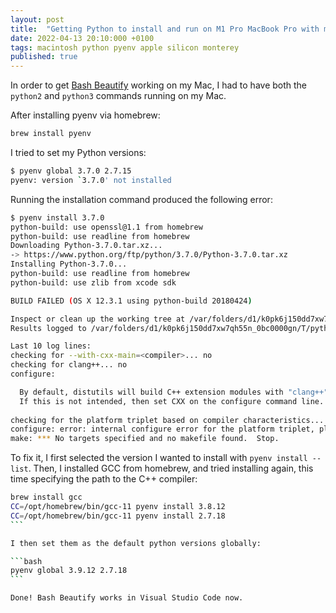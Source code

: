 ```yaml
---
layout: post
title:  "Getting Python to install and run on M1 Pro MacBook Pro with macOS Monterey"
date: 2022-04-13 20:10:000 +0100
tags: macintosh python pyenv apple silicon monterey
published: true
---
```


In order to get [Bash Beautify](https://marketplace.visualstudio.com/items?itemName=shakram02.bash-beautify) working on my Mac, I had to have both the `python2` and `python3` commands running on my Mac. 

After installing pyenv via homebrew:

```bash
brew install pyenv
```

I tried to set my Python versions:

```bash
$ pyenv global 3.7.0 2.7.15
pyenv: version `3.7.0' not installed
```

Running the installation command produced the following error:

```bash
$ pyenv install 3.7.0       
python-build: use openssl@1.1 from homebrew
python-build: use readline from homebrew
Downloading Python-3.7.0.tar.xz...
-> https://www.python.org/ftp/python/3.7.0/Python-3.7.0.tar.xz
Installing Python-3.7.0...
python-build: use readline from homebrew
python-build: use zlib from xcode sdk

BUILD FAILED (OS X 12.3.1 using python-build 20180424)

Inspect or clean up the working tree at /var/folders/d1/k0pk6j150dd7xw7qh55n_0bc0000gn/T/python-build.XXXXXXXXX
Results logged to /var/folders/d1/k0pk6j150dd7xw7qh55n_0bc0000gn/T/python-build.XXXXXXXXXX.log

Last 10 log lines:
checking for --with-cxx-main=<compiler>... no
checking for clang++... no
configure:

  By default, distutils will build C++ extension modules with "clang++".
  If this is not intended, then set CXX on the configure command line.
  
checking for the platform triplet based on compiler characteristics... darwin
configure: error: internal configure error for the platform triplet, please file a bug report
make: *** No targets specified and no makefile found.  Stop.
```

To fix it, I first selected the version I wanted to install with `pyenv install --list`. Then, I installed GCC from homebrew, and tried installing again, this time specifying the path to the C++ compiler:

````bash
brew install gcc
CC=/opt/homebrew/bin/gcc-11 pyenv install 3.8.12
CC=/opt/homebrew/bin/gcc-11 pyenv install 2.7.18
```

I then set them as the default python versions globally:

```bash
pyenv global 3.9.12 2.7.18
```

Done! Bash Beautify works in Visual Studio Code now.

